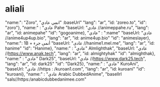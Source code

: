 # aliali
"name:": "Zoro",
                      "انمي عادي" :baseUrl"
"lang": "ar", "id: 'zoreo.to",
"id": "zoro"},
"name:" : "عادي Pahe
"baseUrl: "عادي //animeppahe.ru",
"lang": "ar", "id: animepahe"
"id": "gogoanime},
                         "عادي" : ":name"
"baseUrl: "عادي //anime4up4up.bio",
"lang": "ar", "id: anime4up.bio"
"id": "animeslayer},
"name:": 1B + أنمى جرء
"baseUrl: "عادى //hanime1.mel.me",
"lang": "ar", "id: hanime"
"id": "Hanime},
"name:" : "عادي" Almlighthak",
"baseUrl: "عادي //https://www.anak.tech",
"lang": "ar", "id: almightyhak"
"id": "almighthak},
"name:" : "عادي" Dark25",
"baseUrl: "عادي //https://www.dark25.tech",
"lang": "ar", "id: dark25"
"id": "Dark25},
"name:" : "عادي" KuroAni",
"baseUrl: "عادي //https : /kuroan1.com",
"lang": "ar", "id: kuroani"
"id": "kuroani},
"name:" : "عادي Arabic DubbedAnime",
"basellrl "sals//https:/anabicdubbedanimee.com"
